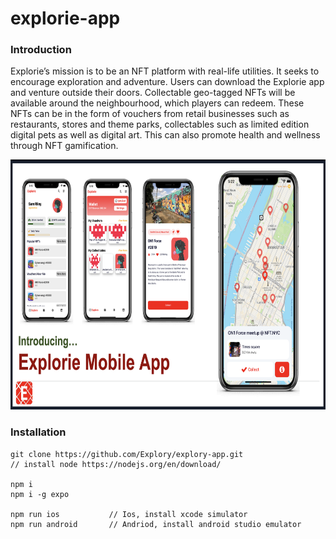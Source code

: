 # explorie-app
### Introduction
Explorie’s mission is to be an NFT platform with real-life utilities. It seeks to encourage exploration and adventure. Users can download the Explorie app and venture outside their doors. Collectable geo-tagged NFTs will be available around the neighbourhood, which players can redeem. These NFTs can be in the form of vouchers from retail businesses such as restaurants, stores and theme parks, collectables such as limited edition digital pets as well as digital art. This can also promote health and wellness through NFT gamification.

<p align="center">
  <img src="./readme/ExplorieMobileApp.png" height="400" title="cs_project">
</p>

### Installation
```
git clone https://github.com/Explory/explory-app.git
// install node https://nodejs.org/en/download/

npm i
npm i -g expo

npm run ios           // Ios, install xcode simulator
npm run android       // Andriod, install android studio emulator
```